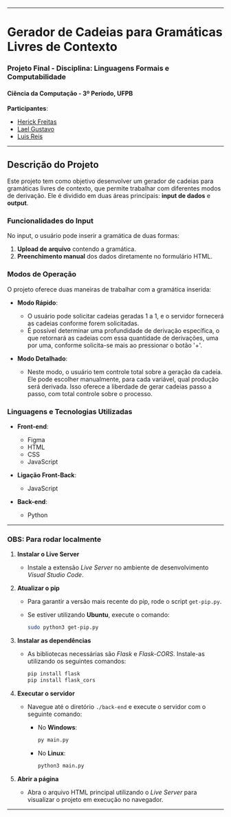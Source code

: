 
---

# Gerador de Cadeias para Gramáticas Livres de Contexto

### Projeto Final - Disciplina: Linguagens Formais e Computabilidade  
#### Ciência da Computação - 3º Período, UFPB

**Participantes**:  
- [Herick Freitas](https://github.com/Herickjf)  
- [Lael Gustavo](https://github.com/sunny-fellow)  
- [Luis Reis](https://github.com/LuisReis09)  

---

## Descrição do Projeto

Este projeto tem como objetivo desenvolver um gerador de cadeias para gramáticas livres de contexto, que permite trabalhar com diferentes modos de derivação. Ele é dividido em duas áreas principais: **input de dados** e **output**.

### Funcionalidades do Input

No input, o usuário pode inserir a gramática de duas formas:
1. **Upload de arquivo** contendo a gramática.
2. **Preenchimento manual** dos dados diretamente no formulário HTML.

### Modos de Operação

O projeto oferece duas maneiras de trabalhar com a gramática inserida:

- **Modo Rápido**:
  - O usuário pode solicitar cadeias geradas 1 a 1, e o servidor fornecerá as cadeias conforme forem solicitadas.
  - É possível determinar uma profundidade de derivação específica, o que retornará as cadeias com essa quantidade de derivações, uma por uma, conforme solicita-se mais ao pressionar o botão '+'.

- **Modo Detalhado**:
  - Neste modo, o usuário tem controle total sobre a geração da cadeia. Ele pode escolher manualmente, para cada variável, qual produção será derivada. Isso oferece a liberdade de gerar cadeias passo a passo, com total controle sobre o processo.

### Linguagens e Tecnologias Utilizadas

- **Front-end**:
  - Figma
  - HTML
  - CSS
  - JavaScript

- **Ligação Front-Back**:
  - JavaScript

- **Back-end**:
  - Python

---

### **OBS: Para rodar localmente**

1. **Instalar o Live Server**  
   - Instale a extensão *Live Server* no ambiente de desenvolvimento *Visual Studio Code*.

2. **Atualizar o pip**  
   - Para garantir a versão mais recente do pip, rode o script `get-pip.py`.  
   - Se estiver utilizando **Ubuntu**, execute o comando:

     ```bash
     sudo python3 get-pip.py
     ```

3. **Instalar as dependências**  
   - As bibliotecas necessárias são *Flask* e *Flask-CORS*. Instale-as utilizando os seguintes comandos:

     ```bash
     pip install flask
     pip install flask_cors
     ```

4. **Executar o servidor**  
   - Navegue até o diretório `./back-end` e execute o servidor com o seguinte comando:
   
     - No **Windows**:

       ```bash
       py main.py
       ```

     - No **Linux**:

       ```bash
       python3 main.py
       ```

5. **Abrir a página**  
   - Abra o arquivo HTML principal utilizando o *Live Server* para visualizar o projeto em execução no navegador.

---
